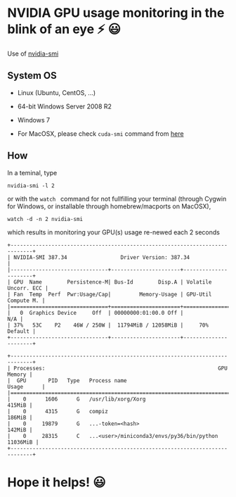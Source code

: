 # NVIDIA GPU usage monitoring in the blink of an eye :zap: :smiley:

Use of [nvidia-smi](https://developer.nvidia.com/nvidia-system-management-interface) 

## System OS

- Linux (Ubuntu, CentOS, ...) 
- 64-bit Windows Server 2008 R2 
- Windows 7

- For MacOSX, please check ```cuda-smi``` command from [here](https://github.com/phvu/cuda-smi)

## How
In a teminal, type
```
nvidia-smi -l 2
```
or with the ```watch ``` command for not fullfilling your terminal 
(through Cygwin for Windows, or installable through homebrew/macports on MacOSX), 

```
watch -d -n 2 nvidia-smi
```

which results in monitoring your GPU(s) usage re-newed each 2 seconds
```
+-----------------------------------------------------------------------------+
| NVIDIA-SMI 387.34                 Driver Version: 387.34                    |
|-------------------------------+----------------------+----------------------+
| GPU  Name        Persistence-M| Bus-Id        Disp.A | Volatile Uncorr. ECC |
| Fan  Temp  Perf  Pwr:Usage/Cap|         Memory-Usage | GPU-Util  Compute M. |
|===============================+======================+======================|
|   0  Graphics Device     Off  | 00000000:01:00.0 Off |                  N/A |
| 37%   53C    P2    46W / 250W |  11794MiB / 12058MiB |     70%      Default |
+-------------------------------+----------------------+----------------------+
                                                                               
+-----------------------------------------------------------------------------+
| Processes:                                                       GPU Memory |
|  GPU       PID   Type   Process name                             Usage      |
|=============================================================================|
|    0      1606      G   /usr/lib/xorg/Xorg                           415MiB |
|    0      4315      G   compiz                                       186MiB |
|    0     19879      G   ...-token=<hash>                             142MiB |
|    0     28315      C   ...<user>/miniconda3/envs/py36/bin/python  11036MiB |
+-----------------------------------------------------------------------------+
```

# Hope it helps! :smiley:
